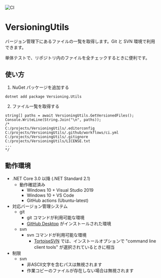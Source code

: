 ﻿
![CI](https://github.com/Rouden/XUnitPattern/workflows/CI/badge.svg)

# VersioningUtils

バージョン管理下にあるファイルの一覧を取得します。Git と SVN 環境で利用できます。

単体テストで、リポジトリ内のファイルを全チェックするときに便利です。

## 使い方
1. NuGet パッケージを追加する
```
dotnet add package Versioning.Utils
```
2. ファイル一覧を取得する
```CSharp
string[] paths = await VersioningUtils.GetVersionedFiles();
Console.WriteLine(String.Join("\n", paths));
/*
C:/projects/VersioningUtils/.editorconfig
C:/projects/VersioningUtils/.github/workflows/ci.yml
C:/projects/VersioningUtils/.gitignore
C:/projects/VersioningUtils/LICENSE.txt
...
*/
```

## 動作環境
* .NET Core 3.0 以降 (.NET Standard 2.1)
    * 動作確認済み
        * Windows 10 + Visual Studio 2019
        * Windows 10 + VS Code
        * GitHub actions (Ubuntu-latest)  
* 対応バージョン管理システム
    * git
        * git コマンドが利用可能な環境
        * [GitHub Desktop](https://desktop.github.com/) がインストールされた環境
    * svn
        * svn コマンドが利用可能な環境
            * [TortoiseSVN](https://tortoisesvn.net/) では、インストールオプションで "command line client tools" が選択されているときに相当
* 制限
    * svn
        * 非ASCII文字を含むパスは無視されます
        * 作業コピーのファイルが存在しない場合は無視されます
